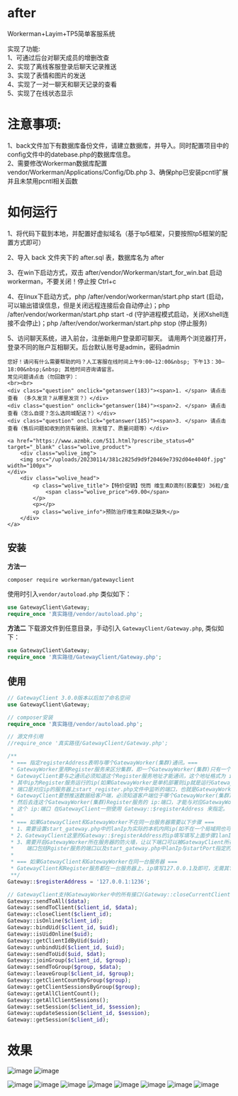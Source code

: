# after
Workerman+Layim+TP5简单客服系统  

实现了功能:  
1、可通过后台对聊天成员的增删改查   
2、实现了离线客服登录后聊天记录推送   
3、实现了表情和图片的发送  
4、实现了一对一聊天和聊天记录的查看  
5、实现了在线状态显示  

# 注意事项:  
1、back文件加下有数据库备份文件，请建立数据库，并导入。同时配置项目中的config文件中的datebase.php的数据库信息。  
2、需要修改Workerman数据库配置 vendor/Workerman/Applications/Config/Db.php
3、确保php已安装pcntl扩展并且未禁用pcntl相关函数


# 如何运行  
1、将代码下载到本地，并配置好虚拟域名（基于tp5框架，只要按照tp5框架的配置方式即可）  
  
2、导入 back 文件夹下的 after.sql 表，数据库名为 after 

3、在win下启动方式，双击 after/vendor/Workerman/start_for_win.bat 启动 workerman，不要关闭！停止按 Ctrl+c

4、在linux下启动方式，php /after/vendor/workerman/start.php start (启动，可以输出错误信息，但是关闭远程连接后会自动停止)；php /after/vendor/workerman/start.php start -d (守护进程模式启动，关闭Xshell连接不会停止)；php /after/vendor/workerman/start.php stop (停止服务)

5、访问聊天系统，进入前台，注册新用户登录即可聊天。 请用两个浏览器打开，登录不同的账户互相聊天。后台默认账号是admin，密码admin  

```
您好！请问有什么需要帮助的吗？人工客服在线时间上午9:00—12:00&nbsp; 下午13：30—18:00&nbsp;&nbsp; 其他时间咨询请留言。
常见问题请点击（勿回数字）：
<br><br>
<div class="question" onclick="getanswer(183)"><span>1. </span> 请点击查看 （多久发货？从哪里发货？）</div>
<div class="question" onclick="getanswer(184)"><span>2. </span> 请点击查看（怎么自提？怎么选同城配送？）</div>
<div class="question" onclick="getanswer(185)"><span>3. </span> 请点击查看（售后问题如收到的货有破损、货发错了、质量问题等）</div>
```
```
<a href="https://www.azmbk.com/511.html?prescribe_status=0" target="_blank" class="wolive_product">
	<div class="wolive_img">
	<img src="/uploads/20230114/381c2825d9d9f20469e7392d04e4040f.jpg" width="100px">
</div>
	<div class="wolive_head">
		<p class="wolive_title">【特价促销】悦而 维生素D滴剂(胶囊型) 36粒/盒
			<span class="wolive_price">69.00</span>
		</p>
		<p></p>
		<p class="wolive_info">预防治疗维生素D缺乏缺失</p>
	</div>
</a>
```

## 安装
**方法一**
```
composer require workerman/gatewayclient
```
使用时引入`vendor/autoload.php` 类似如下：
```php
use GatewayClient\Gateway;
require_once '真实路径/vendor/autoload.php';
```

**方法二**
下载源文件到任意目录，手动引入 `GatewayClient/Gateway.php`, 类似如下：
```php
use GatewayClient\Gateway;
require_once '真实路径/GatewayClient/Gateway.php';
```

## 使用
```php
// GatewayClient 3.0.0版本以后加了命名空间
use GatewayClient\Gateway;

// composer安装
require_once '真实路径/vendor/autoload.php';

// 源文件引用
//require_once '真实路径/GatewayClient/Gateway.php';

/**
 * === 指定registerAddress表明与哪个GatewayWorker(集群)通讯。===
 * GatewayWorker里用Register服务来区分集群，即一个GatewayWorker(集群)只有一个Register服务，
 * GatewayClient要与之通讯必须知道这个Register服务地址才能通讯，这个地址格式为 ip:端口 ，
 * 其中ip为Register服务运行的ip(如果GatewayWorker是单机部署则ip就是运行GatewayWorker的服务器ip)，
 * 端口是对应ip的服务器上start_register.php文件中监听的端口，也就是GatewayWorker启动时看到的Register的端口。
 * GatewayClient要想推送数据给客户端，必须知道客户端位于哪个GatewayWorker(集群)，
 * 然后去连这个GatewayWorker(集群)Register服务的 ip:端口，才能与对应GatewayWorker(集群)通讯。
 * 这个 ip:端口 在GatewayClient一侧使用 Gateway::$registerAddress 来指定。
 * 
 * === 如果GatewayClient和GatewayWorker不在同一台服务器需要以下步骤 ===
 * 1、需要设置start_gateway.php中的lanIp为实际的本机内网ip(如不在一个局域网也可以设置成外网ip)，设置完后要重启GatewayWorker
 * 2、GatewayClient这里的Gateway::$registerAddress的ip填写填写上面步骤1lanIp所指定的ip，端口
 * 3、需要开启GatewayWorker所在服务器的防火墙，让以下端口可以被GatewayClient所在服务器访问，
 *    端口包括Rgister服务的端口以及start_gateway.php中lanIp与startPort指定的几个端口
 *
 * === 如果GatewayClient和GatewayWorker在同一台服务器 ===
 * GatewayClient和Register服务都在一台服务器上，ip填写127.0.0.1及即可，无需其它设置。
 **/
Gateway::$registerAddress = '127.0.0.1:1236';

// GatewayClient支持GatewayWorker中的所有接口(Gateway::closeCurrentClient Gateway::sendToCurrentClient除外)
Gateway::sendToAll($data);
Gateway::sendToClient($client_id, $data);
Gateway::closeClient($client_id);
Gateway::isOnline($client_id);
Gateway::bindUid($client_id, $uid);
Gateway::isUidOnline($uid);
Gateway::getClientIdByUid($uid);
Gateway::unbindUid($client_id, $uid);
Gateway::sendToUid($uid, $dat);
Gateway::joinGroup($client_id, $group);
Gateway::sendToGroup($group, $data);
Gateway::leaveGroup($client_id, $group);
Gateway::getClientCountByGroup($group);
Gateway::getClientSessionsByGroup($group);
Gateway::getAllClientCount();
Gateway::getAllClientSessions();
Gateway::setSession($client_id, $session);
Gateway::updateSession($client_id, $session);
Gateway::getSession($client_id);
```

# 效果
![image](https://user-images.githubusercontent.com/29120060/212464021-c11b75a4-3a85-46fd-ab2d-e985042248e2.png)
![image](https://user-images.githubusercontent.com/29120060/212464026-9a8a69b2-420f-4d2f-90f5-1f439d906327.png)

![image](https://github.com/Jing-Bei/after/blob/master/images/01.png)
![image](https://github.com/Jing-Bei/after/blob/master/images/02.png)
![image](https://github.com/Jing-Bei/after/blob/master/images/03.png)
![image](https://github.com/Jing-Bei/after/blob/master/images/04.png)
![image](https://github.com/Jing-Bei/after/blob/master/images/05.png)
![image](https://github.com/Jing-Bei/after/blob/master/images/06.png)
![image](https://github.com/Jing-Bei/after/blob/master/images/07.png)
![image](https://github.com/Jing-Bei/after/blob/master/images/08.png)



